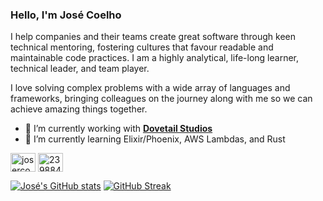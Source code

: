 ### Hello, I'm José Coelho

<!--
**josecoelho/josecoelho** is a ✨ _special_ ✨ repository because its `README.md` (this file) appears on your GitHub profile.

Here are some ideas to get you started:

- 🔭 I’m currently working on ...
- 🌱 I’m currently learning ...
- 👯 I’m looking to collaborate on ...
- 🤔 I’m looking for help with ...
- 💬 Ask me about ...
- 📫 How to reach me: ...
- 😄 Pronouns: ...
- ⚡ Fun fact: ...
-->

I help companies and their teams create great software through keen technical mentoring, fostering cultures that favour readable and maintainable code practices. I am a highly analytical, life-long learner, technical leader, and team player.

I love solving complex problems with a wide array of languages and frameworks, bringing colleagues on the journey along with me so we can achieve amazing things together.

- 🔭 I’m currently working with [**Dovetail Studios**](https://dovetailstudios.com/)
- 🌱 I’m currently learning Elixir/Phoenix, AWS Lambdas, and Rust

<a href="https://linkedin.com/in/josercoelho" target="blank"><img align="center" src="https://raw.githubusercontent.com/rahuldkjain/github-profile-readme-generator/master/src/images/icons/Social/linked-in-alt.svg" alt="josercoelho" height="30" width="40" /></a>
<a href="https://stackoverflow.com/users/2398842" target="blank"><img align="center" src="https://raw.githubusercontent.com/rahuldkjain/github-profile-readme-generator/master/src/images/icons/Social/stack-overflow.svg" alt="2398842" height="30" width="40" /></a>

[![José's GitHub stats](https://github-readme-stats.vercel.app/api?username=josecoelho&count_private=true&theme=dark)](https://github.com/anuraghazra/github-readme-stats)
[![GitHub Streak](https://github-readme-streak-stats.herokuapp.com?user=josecoelho&theme=dark&hide_border=false&date_format=M%20j%5B%2C%20Y%5D)](https://git.io/streak-stats)
